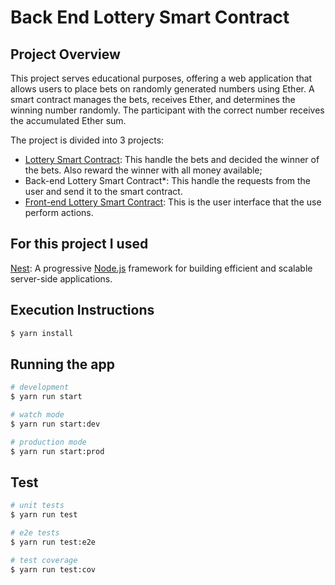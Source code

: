 
# Back End Lottery Smart Contract

## Project Overview

This project serves educational purposes, offering a web application that allows users to place bets on randomly generated numbers using Ether. A smart contract manages the bets, receives Ether, and determines the winning number randomly. The participant with the correct number receives the accumulated Ether sum.

The project is divided into 3 projects:

 - [Lottery Smart Contract](https://github.com/JeanRiffel/lottery-smart-contract): This handle the bets and decided the winner of the bets. Also reward the winner with all money available;
- Back-end Lottery Smart Contract*:  This handle the requests from the user and send it to the smart contract.
- [Front-end Lottery Smart Contract](https://github.com/JeanRiffel/front-end-lottery-smart-contract): This is the user interface that the use perform actions.


## For this project I used

[Nest](https://github.com/nestjs/nest): A progressive <a href="http://nodejs.org" target="_blank">Node.js</a> framework for building efficient and scalable server-side applications.



## Execution Instructions

```bash
$ yarn install
```

## Running the app

```bash
# development
$ yarn run start

# watch mode
$ yarn run start:dev

# production mode
$ yarn run start:prod
```

## Test

```bash
# unit tests
$ yarn run test

# e2e tests
$ yarn run test:e2e

# test coverage
$ yarn run test:cov
```